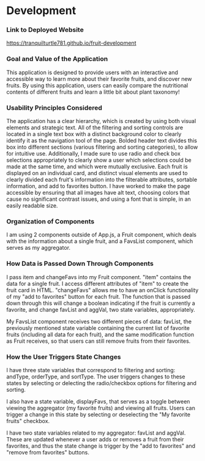 # Development

### Link to Deployed Website
https://tranquilturtle781.github.io/fruit-development

### Goal and Value of the Application
This application is designed to provide users with an interactive and accessible way to learn more about their favorite fruits, and discover new fruits. By using this application, users can easily compare the nutritional contents of different fruits and learn a little bit about plant taxonomy!

### Usability Principles Considered
The application has a clear hierarchy, which is created by using both visual elements and strategic text. All of the filtering and sorting controls are located in a single text box with a distinct background color to clearly identify it as the navigation tool of the page. Bolded header text divides this box into different sections (various filtering and sorting categories), to allow for intuitive use. Additionally, I made sure to use radio and check box selections appropriately to clearly show a user which selections could be made at the same time, and which were mutually exclusive. Each fruit is displayed on an individual card, and distinct visual elements are used to clearly divided each fruit's information into the filterable attributes, sortable information, and add to favorites button. I have worked to make the page accessible by ensuring that all images have alt text, choosing colors that cause no significant contrast issues, and using a font that is simple, in an easily readable size.

### Organization of Components
I am using 2 components outside of App.js, a Fruit component, which deals with the information about a single fruit, and a FavsList component, which serves as my aggregator.

### How Data is Passed Down Through Components
I pass item and changeFavs into my Fruit component. "item" contains the data for a single fruit. I access different attributes of "item" to create the fruit card in HTML. "changeFavs" allows me to have an onClick functionality of my "add to favorites" button for each fruit. The function that is passed down through this will change a boolean indicating if the fruit is currently a favorite, and change favList and aggVal, two state variables, appropriately. 

My FavsList component receives two different pieces of data: favList, the previously mentioned state variable containing the current list of favorite fruits (including all data for each fruit), and the same modification function as Fruit receives, so that users can still remove fruits from their favorites.

### How the User Triggers State Changes
I have three state variables that correspond to filtering and sorting: andType, orderType, and sortType. The user triggers changes to these states by selecting or delecting the radio/checkbox options for filtering and sorting.

I also have a state variable, displayFavs, that serves as a toggle between viewing the aggregator (my favorite fruits) and viewing all fruits. Users can trigger a change in this state by selecting or deselecting the "My favorite fruits" checkbox. 

I have two state variables related to my aggregator: favList and aggVal. These are updated whenever a user adds or removes a fruit from their favorites, and thus the state change is trigger by the "add to favorites" and "remove from favorites" buttons.


